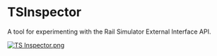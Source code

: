 # TSInspector
A tool for experimenting with the Rail Simulator External Interface API.

[![TS Inspector.png](https://s30.postimg.org/tyvpo8329/TS_Inspector.png)](https://postimg.org/image/db47lq8al/)
